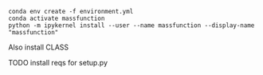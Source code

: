 ```
conda env create -f environment.yml
conda activate massfunction
python -m ipykernel install --user --name massfunction --display-name "massfunction"
```
Also install CLASS


TODO install reqs for setup.py
